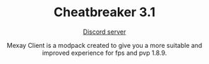 <h1 align="center">Cheatbreaker 3.1</h1>

<p align="center">
  <a href="https://discord.gg/QZXUkxrfzB">Discord server</a>
</p>

<p align="center">
Mexay Client is a modpack created to give you a more suitable and improved experience for fps and pvp 1.8.9.
